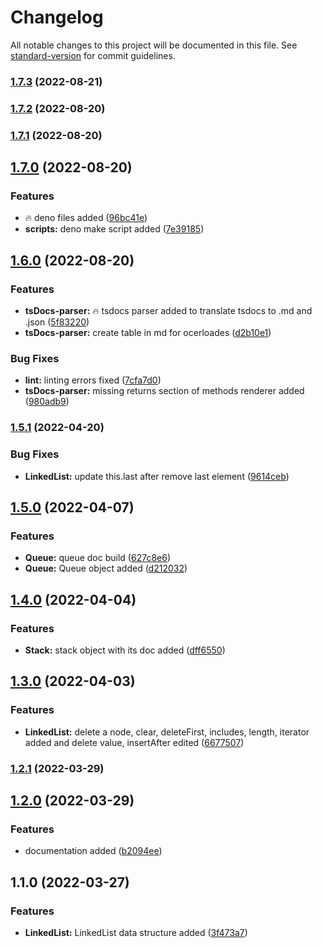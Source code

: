 # Changelog

All notable changes to this project will be documented in this file. See [standard-version](https://github.com/conventional-changelog/standard-version) for commit guidelines.

### [1.7.3](https://github.com/samavati/tsds/compare/v1.7.2...v1.7.3) (2022-08-21)

### [1.7.2](https://github.com/samavati/tsds/compare/v1.7.1...v1.7.2) (2022-08-20)

### [1.7.1](https://github.com/samavati/tsds/compare/v1.7.0...v1.7.1) (2022-08-20)

## [1.7.0](https://github.com/samavati/tsds/compare/v1.6.0...v1.7.0) (2022-08-20)


### Features

* :fire: deno files added ([96bc41e](https://github.com/samavati/tsds/commit/96bc41e5c7bfc59620229b28241f68585beaac67))
* **scripts:** deno make script added ([7e39185](https://github.com/samavati/tsds/commit/7e3918541e0469eedef9a06851376aaf23e7d02c))

## [1.6.0](https://github.com/samavati/tsds/compare/v1.5.1...v1.6.0) (2022-08-20)


### Features

* **tsDocs-parser:** :fire: tsdocs parser added to translate tsdocs to .md and .json ([5f83220](https://github.com/samavati/tsds/commit/5f8322046d32b4753b522c12cd8f5932b78932fa))
* **tsDocs-parser:** create table in md for ocerloades ([d2b10e1](https://github.com/samavati/tsds/commit/d2b10e17a3e0fd900f016a1dbf992fe2133974f9))


### Bug Fixes

* **lint:** linting errors fixed ([7cfa7d0](https://github.com/samavati/tsds/commit/7cfa7d091aab7ff6a6ea4fc48ccfbf744dc62eac))
* **tsDocs-parser:** missing returns section of methods renderer added ([980adb9](https://github.com/samavati/tsds/commit/980adb9a0309cfd8ad60a1c725ba6f799e0cd2af))

### [1.5.1](https://github.com/samavati/tsds/compare/v1.5.0...v1.5.1) (2022-04-20)


### Bug Fixes

* **LinkedList:** update this.last after remove last element ([9614ceb](https://github.com/samavati/tsds/commit/9614cebe41a941335a22844b6a6f2938048bd838))

## [1.5.0](https://github.com/samavati/tsds/compare/v1.4.0...v1.5.0) (2022-04-07)


### Features

* **Queue:** queue doc build ([627c8e6](https://github.com/samavati/tsds/commit/627c8e6622ef212636c8c22b0996d1a0d6c56318))
* **Queue:** Queue object added ([d212032](https://github.com/samavati/tsds/commit/d212032cc8ba95cf9c6dd3e0b38d21f33fd92198))

## [1.4.0](https://github.com/samavati/tsds/compare/v1.3.0...v1.4.0) (2022-04-04)


### Features

* **Stack:** stack object with its doc added ([dff6550](https://github.com/samavati/tsds/commit/dff655031cd2707f3aa93c73438f752a01d1658d))

## [1.3.0](https://github.com/samavati/tsds/compare/v1.2.1...v1.3.0) (2022-04-03)


### Features

* **LinkedList:** delete a node, clear, deleteFirst, includes, length, iterator added and delete value, insertAfter edited ([6677507](https://github.com/samavati/tsds/commit/6677507c1570e93f90cfd5fcce6f1f5ae073e1e3))

### [1.2.1](https://github.com/samavati/tsds/compare/v1.2.0...v1.2.1) (2022-03-29)

## [1.2.0](https://github.com/samavati/tsds/compare/v1.1.0...v1.2.0) (2022-03-29)


### Features

* documentation added ([b2094ee](https://github.com/samavati/tsds/commit/b2094ee934d33d2f111ef3a60441cfdaed3ae77a))

## 1.1.0 (2022-03-27)


### Features

* **LinkedList:** LinkedList data structure added ([3f473a7](https://github.com/samavati/tsds/commit/3f473a738fe177fe12c6351621c7533ef8c00551))
